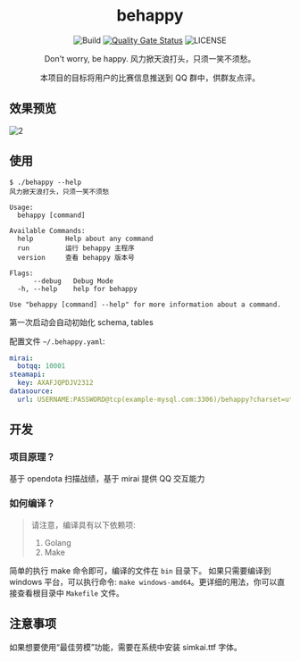 <h1 align="center">behappy</h1>

<div align="center">

![Build](https://github.com/Bpazy/behappy/workflows/Build/badge.svg)
[![Quality Gate Status](https://sonarcloud.io/api/project_badges/measure?project=Bpazy_behappy&metric=alert_status)](https://sonarcloud.io/dashboard?id=Bpazy_behappy)
![LICENSE](https://img.shields.io/github/license/Bpazy/behappy)

Don't worry, be happy. 风力掀天浪打头，只须一笑不须愁。

本项目的目标将用户的比赛信息推送到 QQ 群中，供群友点评。

</div>

## 效果预览
![2](https://user-images.githubusercontent.com/9838749/123549535-1a3ce300-d79c-11eb-9996-12bf03ce6882.png)


## 使用
```shell
$ ./behappy --help
风力掀天浪打头，只须一笑不须愁

Usage:
  behappy [command]

Available Commands:
  help        Help about any command
  run         运行 behappy 主程序
  version     查看 behappy 版本号

Flags:
      --debug   Debug Mode
  -h, --help    help for behappy

Use "behappy [command] --help" for more information about a command.
```
第一次启动会自动初始化 schema, tables

配置文件 `~/.behappy.yaml`:
```yaml
mirai:
  botqq: 10001
steamapi:
  key: AXAFJQPDJV2312
datasource:
  url: USERNAME:PASSWORD@tcp(example-mysql.com:3306)/behappy?charset=utf8mb4&parseTime=True&loc=Local
```

## 开发
### 项目原理？
基于 opendota 扫描战绩，基于 mirai 提供 QQ 交互能力

### 如何编译？
> 请注意，编译具有以下依赖项:
> 1. Golang
> 2. Make

简单的执行 make 命令即可，编译的文件在 `bin` 目录下。
如果只需要编译到 windows 平台，可以执行命令: `make windows-amd64`。更详细的用法，你可以直接查看根目录中 `Makefile` 文件。


## 注意事项
如果想要使用“最佳劳模”功能，需要在系统中安装 simkai.ttf 字体。
